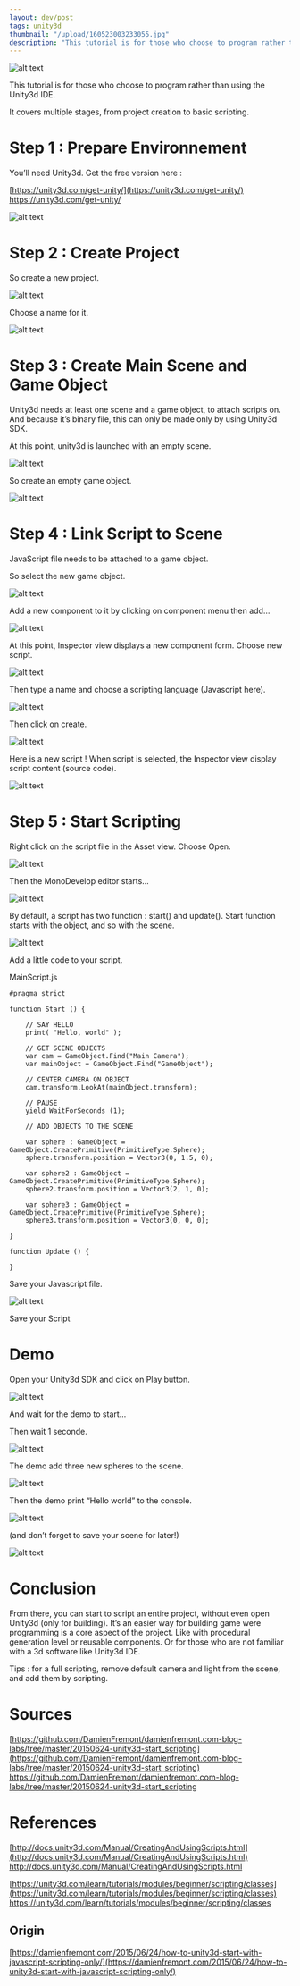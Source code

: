 ```yaml
---
layout: dev/post
tags: unity3d
thumbnail: "/upload/160523003233055.jpg"
description: "This tutorial is for those who choose to program rather than using the Unity3d IDE..."
---
```


 
![alt text](/upload/160523003233055.jpg)
 
This tutorial is for those who choose to program rather than using the Unity3d IDE.
 
It covers multiple stages, from project creation to basic scripting.
 

 
# Step 1 : Prepare Environnement
 
You’ll need Unity3d. Get the free version here :
 
[https://unity3d.com/get-unity/](https://unity3d.com/get-unity/)
https://unity3d.com/get-unity/
 
![alt text](/upload/160523003222126.jpg)
 

 
# Step 2 : Create Project
 
So create a new project.
 
![alt text](/upload/160523003222402.jpg)
 

 
Choose a name for it.
 
![alt text](/upload/160523003222637.jpg)
 

 
# Step 3 : Create Main Scene and Game Object
 
Unity3d needs at least one scene and a game object, to attach scripts on. And because it’s binary file, this can only be made only by using Unity3d SDK.
 
At this point, unity3d is launched with an empty scene.
 
![alt text](/upload/160523003222899.jpg)
 

 
So create an empty game object.
 
![alt text](/upload/160523003223208.jpg)
 

 
# Step 4 : Link Script to Scene
 
JavaScript file needs to be attached to a game object.
 
So select the new game object.
 
![alt text](/upload/160523003223476.jpg)
 

 
Add a new component to it by clicking on component menu then add…
 
![alt text](/upload/160523003223730.jpg)
 

 
At this point, Inspector view displays a new component form. Choose new script.
 
![alt text](/upload/160523003224092.jpg)
 

 
Then type a name and choose a scripting language (Javascript here).
 
![alt text](/upload/160523003224372.jpg)
 

 
Then click on create.
 
![alt text](/upload/160523003224620.jpg)
 

 
Here is a new script ! When script is selected, the Inspector view display script content (source code).
 
![alt text](/upload/160523003224858.jpg)
 

 
# Step 5 : Start Scripting
 
Right click on the script file in the Asset view. Choose Open.
 
![alt text](/upload/160523003225214.jpg)
 

 
Then the MonoDevelop editor starts…
 
![alt text](/upload/160523003225510.jpg)
 

 
By default, a script has two function : start() and update(). Start function starts with the object, and so with the scene.
 
![alt text](/upload/160523003225724.jpg)
 

 
Add a little code to your script.
 
MainScript.js
 
```
#pragma strict
 
function Start () {
 
    // SAY HELLO
    print( "Hello, world" );
 
    // GET SCENE OBJECTS
    var cam = GameObject.Find("Main Camera");
    var mainObject = GameObject.Find("GameObject");
 
    // CENTER CAMERA ON OBJECT
    cam.transform.LookAt(mainObject.transform);
 
    // PAUSE
    yield WaitForSeconds (1);
 
    // ADD OBJECTS TO THE SCENE
 
    var sphere : GameObject = GameObject.CreatePrimitive(PrimitiveType.Sphere);
    sphere.transform.position = Vector3(0, 1.5, 0);
 
    var sphere2 : GameObject = GameObject.CreatePrimitive(PrimitiveType.Sphere);
    sphere2.transform.position = Vector3(2, 1, 0);
 
    var sphere3 : GameObject = GameObject.CreatePrimitive(PrimitiveType.Sphere);
    sphere3.transform.position = Vector3(0, 0, 0);
 
}
 
function Update () {
 
}
```
 
Save your Javascript file.
 
![alt text](/upload/160523003225976.jpg)
 

 
Save your Script
 
# Demo
 
Open your Unity3d SDK and click on Play button.
 
![alt text](/upload/160523003226210.jpg)
 

 
And wait for the demo to start…
 
Then wait 1 seconde.
 
![alt text](/upload/160523003226497.jpg)
 

 
The demo add three new spheres to the scene.
 
![alt text](/upload/160523003226755.jpg)
 

 
Then the demo print “Hello world” to the console.
 
![alt text](/upload/160523003227007.jpg)
 

 
(and don’t forget to save your scene for later!)
 
![alt text](/upload/160523003227261.jpg)
 

 
# Conclusion
 
From there, you can start to script an entire project, without even open Unity3d (only for building). It’s an easier way for building game were programming is a core aspect of the project. Like with procedural generation level or reusable components. Or for those who are not familiar with a 3d software like Unity3d IDE.
 
Tips : for a full scripting, remove default camera and light from the scene, and add them by scripting.
 
# Sources
 
[https://github.com/DamienFremont/damienfremont.com-blog-labs/tree/master/20150624-unity3d-start_scripting](https://github.com/DamienFremont/damienfremont.com-blog-labs/tree/master/20150624-unity3d-start_scripting)
https://github.com/DamienFremont/damienfremont.com-blog-labs/tree/master/20150624-unity3d-start_scripting
 
# References
 
[http://docs.unity3d.com/Manual/CreatingAndUsingScripts.html](http://docs.unity3d.com/Manual/CreatingAndUsingScripts.html)
http://docs.unity3d.com/Manual/CreatingAndUsingScripts.html
 
[https://unity3d.com/learn/tutorials/modules/beginner/scripting/classes](https://unity3d.com/learn/tutorials/modules/beginner/scripting/classes)
https://unity3d.com/learn/tutorials/modules/beginner/scripting/classes
 
 
## Origin
[https://damienfremont.com/2015/06/24/how-to-unity3d-start-with-javascript-scripting-only/](https://damienfremont.com/2015/06/24/how-to-unity3d-start-with-javascript-scripting-only/)
 
